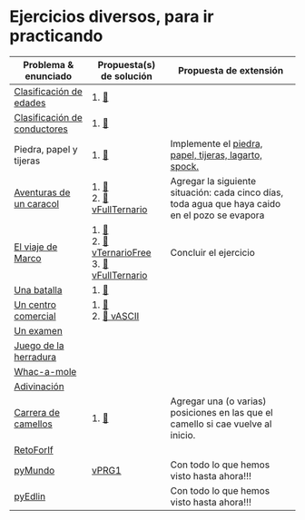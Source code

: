 # Ejercicios diversos, para ir practicando

|Problema & enunciado|Propuesta(s) de solución|Propuesta de extensión|
|-|-|-|
|[Clasificación de edades](/entregas/masiasManuel/src/ClasificacionEdad.md)|1. [📝](https://github.com/mmasias/24-25-PRG1/blob/main/entregas/masiasManuel/src/ClasificacionEdad.java)||
|[Clasificación de conductores](/entregas/masiasManuel/src/ClasificacionConductor.md)|1. [📝](https://github.com/mmasias/24-25-PRG1/blob/main/entregas/masiasManuel/src/ClasificacionConductor.java)||
|Piedra, papel y tijeras|1. [📝](https://github.com/mmasias/24-25-PRG1/blob/main/entregas/masiasManuel/src/PiedraPapelTijeras.java)|Implemente el [piedra, papel, tijeras, lagarto, spock.](https://github.com/mmasias/23-24-prg2-PPT/blob/%F0%9F%AA%A8%F0%9F%93%84%E2%9C%82%EF%B8%8F%F0%9F%A6%8E%F0%9F%96%96%F0%9F%8F%BB/README.md)|
|[Aventuras de un caracol](https://github.com/puntoReflex/.github/blob/main/retos&proyectos/unCaracol.md)|1. [📝](https://github.com/mmasias/24-25-PRG1/blob/984635609fa553e0a4ca507d6c537aab4eab24ec/entregas/masiasManuel/src/Caracol.java)<br>2. [📝 vFullTernario](https://github.com/mmasias/24-25-PRG1/blob/f5be4f309f1a2d4b1a9feff3433470737fa52b90/entregas/masiasManuel/src/Caracol.java)|Agregar la siguiente situación: cada cinco días, toda agua que haya caido en el pozo se evapora
|[El viaje de Marco](https://github.com/puntoReflex/.github/blob/main/retos&proyectos/viajeMarco/README.md)|1. [📝](/entregas/masiasManuel/src/ViajeMarco.java)<br>2. [📝 vTernarioFree](https://github.com/puntoReflex/.github/blob/c782ee4398381e6795f39ac2391c3f2720d6ee73/retos%26proyectos/viajeMarco/src/vPRG1/Marco.java)<br>3. [📝 vFullTernario](/entregas/masiasManuel/src/ViajeMarcoTernario.java)|Concluir el ejercicio
|[Una batalla](https://github.com/puntoReflex/pyBatalla/blob/main/enunciado.md)|1. [📝](/entregas/masiasManuel/src/Batalla.java)
|[Un centro comercial](https://github.com/puntoReflex/pyCCCF/blob/main/enunciado.md)|1. [📝](/entregas/masiasManuel/src/Mercadona.java)<br>2.  [📝 vASCII](/entregas/masiasManuel/src/MercadonaASCII.java)
|[Un examen](https://github.com/puntoReflex/.github/blob/main/retos%26proyectos/unExamen.md)
|[Juego de la herradura](https://github.com/puntoReflex/.github/blob/main/retos%26proyectos/juegoHerradura.md)
|[Whac-a-mole](https://github.com/puntoReflex/.github/blob/main/retos%26proyectos/whacAMole.md)
|[Adivinación](https://github.com/puntoReflex/.github/blob/main/retos%26proyectos/adivinacion.md)
|[Carrera de camellos](https://github.com/puntoReflex/.github/blob/main/retos%26proyectos/carreraCamellos.md)|1. [📝](/entregas/masiasManuel/src/CarreraCamellos.java)|Agregar una (o varias) posiciones en las que el camello si cae vuelve al inicio.
|[RetoForIf](https://github.com/puntoReflex/.github/blob/main/retos%26proyectos/forIf.md)
|[pyMundo](https://github.com/puntoReflex/pyMundo/blob/main/enunciado.md)|[vPRG1](https://github.com/puntoReflex/pyMundo/tree/main/src/vPRG1)|Con todo lo que hemos visto hasta ahora!!!
|[pyEdlin](https://github.com/puntoReflex/pyEdlin/blob/main/enunciado.md)||Con todo lo que hemos visto hasta ahora!!!
